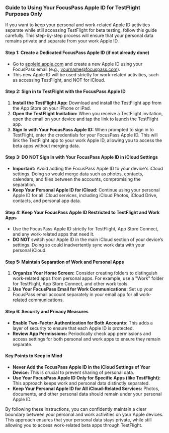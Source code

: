### Guide to Using Your FocusPass Apple ID for TestFlight Purposes Only
 
If you want to keep your personal and work-related Apple ID activities separate while still accessing TestFlight for beta testing, follow this guide carefully. This step-by-step process will ensure that your personal data remains private and separate from your work Apple ID.
 
#### Step 1: **Create a Dedicated FocusPass Apple ID (if not already done)**
- Go to [appleid.apple.com](https://appleid.apple.com/) and create a new Apple ID using your FocusPass email (e.g., yourname@focuspass.com).
- This new Apple ID will be used strictly for work-related activities, such as accessing TestFlight, and NOT for iCloud.
 
#### Step 2: **Sign in to TestFlight with the FocusPass Apple ID**
1. **Install the TestFlight App:** Download and install the TestFlight app from the App Store on your iPhone or iPad.
2. **Open the TestFlight Invitation:** When you receive a TestFlight invitation, open the email on your device and tap the link to launch the TestFlight app.
3. **Sign In with Your FocusPass Apple ID:** When prompted to sign in to TestFlight, enter the credentials for your FocusPass Apple ID. This will link the TestFlight app to your work Apple ID, allowing you to access the beta apps without merging data.
 
#### Step 3: **DO NOT Sign In with Your FocusPass Apple ID in iCloud Settings**
- **Important:** Avoid adding the FocusPass Apple ID to your device's iCloud settings. Doing so would merge data such as photos, contacts, calendars, and files between the accounts, compromising the separation.
- **Keep Your Personal Apple ID for iCloud:** Continue using your personal Apple ID for all iCloud services, including iCloud Photos, iCloud Drive, contacts, and personal app data.
 
#### Step 4: **Keep Your FocusPass Apple ID Restricted to TestFlight and Work Apps**
- Use the FocusPass Apple ID strictly for TestFlight, App Store Connect, and any work-related apps that need it.
- **DO NOT** switch your Apple ID in the main iCloud section of your device’s settings. Doing so could inadvertently sync work data with your personal iCloud.
 
#### Step 5: **Maintain Separation of Work and Personal Apps**
1. **Organize Your Home Screen:** Consider creating folders to distinguish work-related apps from personal apps. For example, use a "Work" folder for TestFlight, App Store Connect, and other work tools.
2. **Use Your FocusPass Email for Work Communications:** Set up your FocusPass email account separately in your email app for all work-related communications.
 
#### Step 6: **Security and Privacy Measures**
- **Enable Two-Factor Authentication for Both Accounts:** This adds a layer of security to ensure that each Apple ID is protected.
- **Review App Permissions:** Periodically check app permissions and access settings for both personal and work apps to ensure they remain separate.
 
#### Key Points to Keep in Mind
- **Never Add the FocusPass Apple ID in the iCloud Settings of Your Device:** This is crucial to prevent sharing of personal data.
- **Use Your FocusPass Apple ID Only for Specific Apps (like TestFlight):** This approach keeps work and personal data distinctly separated.
- **Keep Your Personal Apple ID for All iCloud-Related Services:** Photos, documents, and other personal data should remain under your personal Apple ID.
 
By following these instructions, you can confidently maintain a clear boundary between your personal and work activities on your Apple devices. This approach ensures that your personal data stays private, while still allowing you to access work-related beta apps through TestFlight.
